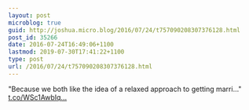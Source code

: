 ```yaml
---
layout: post
microblog: true
guid: http://joshua.micro.blog/2016/07/24/t757090208307376128.html
post_id: 35266
date: 2016-07-24T16:49:06+1100
lastmod: 2019-07-30T17:41:22+1100
type: post
url: /2016/07/24/t757090208307376128.html
---
```

"Because we both like the idea of a relaxed approach to getting marri..." [t.co/WSc1AwbIq...](https://t.co/WSc1AwbIqC)
